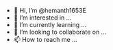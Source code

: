 - 👋 Hi, I’m @hemanth1653E
- 👀 I’m interested in ...
- 🌱 I’m currently learning ...
- 💞️ I’m looking to collaborate on ...
- 📫 How to reach me ...
  
<!---
hemanth1653E/hemanth1653E is a ✨ special ✨ repository because its `README.md` (this file) appears on your GitHub profile.
You can click the Preview link to take a look at your changes.
--->
